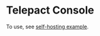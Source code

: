 # Telepact Console

To use, see [self-hosting example](https://github.com/Telepact/telepact/blob/main/example/console-self-hosted/).